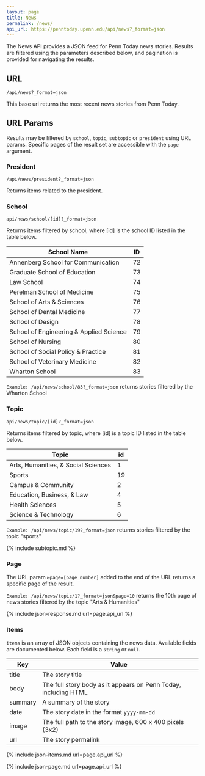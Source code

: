 ```yaml
---
layout: page
title: News
permalink: /news/
api_url: https://penntoday.upenn.edu/api/news?_format=json
---
```


The News API provides a JSON feed for Penn Today news stories. Results are filtered using the parameters described below, and pagination is provided for navigating the results.

## URL

`/api/news?_format=json`  

This base url returns the most recent news stories from Penn Today.
  
## URL Params

Results may be filtered by `school`, `topic`, `subtopic` or `president` using URL params. Specific pages of the result set are accessible with the `page` argument.

### President

`/api/news/president?_format=json`  
  
Returns items related to the president.

### School

`api/news/school/[id]?_format=json`   

Returns items filtered by school, where [id] is the school ID listed in the table below.

| School Name                             | ID  |
|-----------------------------------------|-----|
| Annenberg School for Communication      |  72 |
| Graduate School of Education            |  73 |
| Law School                              |  74 |
| Perelman School of Medicine             |  75 |
| School of Arts & Sciences               |  76 |
| School of Dental Medicine               |  77 |
| School of Design                        |  78 |
| School of Engineering & Applied Science |  79 |
| School of Nursing                       |  80 |
| School of Social Policy & Practice      |  81 |
| School of Veterinary Medicine           |  82 |
| Wharton School                          |  83 |

`Example: /api/news/school/83?_format=json` returns stories filtered by the Wharton School

### Topic

`api/news/topic/[id]?_format=json`  

Returns items filtered by topic, where [id] is a topic ID listed in the table below.


| Topic                               | id  |
|-------------------------------------|-----|
| Arts, Humanities, & Social Sciences |   1 |
| Sports                              |  19 |
| Campus & Community                  |   2 |
| Education, Business, & Law          |   4 |
| Health Sciences                     |   5 |
| Science & Technology                |   6 |

`Example: /api/news/topic/19?_format=json` returns stories filtered by the topic "sports"

{% include subtopic.md %}

### Page

The URL param `&page=[page_number]` added to the end of the URL returns a specific page of the result.

`Example: /api/news/topic/1?_format=json&page=10` returns the 10th page of news stories filtered by the topic "Arts & Humanities"

{% include json-response.md url=page.api_url %}

### Items

`items` is an array of JSON objects containing the news data. Available fields are documented below. Each field is a `string` or `null`.

Key|Value
---|---
title|The story title
body|The full story body as it appears on Penn Today, including HTML
summary|A summary of the story
date|The story date in the format `yyyy-mm-dd`
image|The full path to the story image, 600 x 400 pixels (3x2)
url|The story permalink

{% include json-items.md url=page.api_url %}

{% include json-page.md url=page.api_url %}

